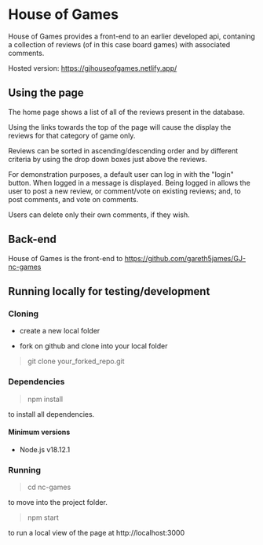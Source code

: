 # House of Games

House of Games provides a front-end to an earlier developed api, contaning a collection of reviews (of in this case board games) with associated comments.

Hosted version: https://gjhouseofgames.netlify.app/

## Using the page

The home page shows a list of all of the reviews present in the database.

Using the links towards the top of the page will cause the display the reviews for that category of game only.

Reviews can be sorted in ascending/descending order and by different criteria by using the drop down boxes just above the reviews.

For demonstration purposes, a default user can log in with the "login" button. When logged in a message is displayed. Being logged in allows the user to post a new review, or comment/vote on existing reviews; and, to post comments, and vote on comments.

Users can delete only their own comments, if they wish.

## Back-end

House of Games is the front-end to https://github.com/gareth5james/GJ-nc-games

## Running locally for testing/development

### Cloning

- create a new local folder

- fork on github and clone into your local folder

> git clone your_forked_repo.git

### Dependencies

> npm install

to install all dependencies.

#### Minimum versions

- Node.js v18.12.1

### Running

> cd nc-games

to move into the project folder.

> npm start

to run a local view of the page at http://localhost:3000
